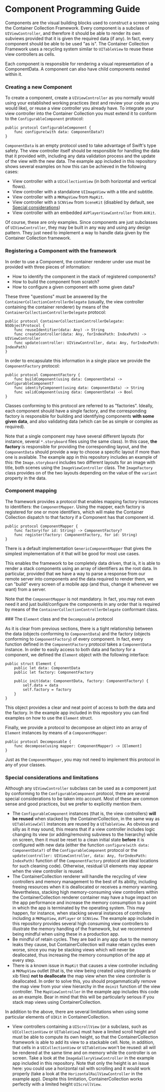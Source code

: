 # Component Programming Guide

Components are the visual building blocks used to construct a screen using the Container Collection Framework. Every component is a subclass of `UIViewController`, and therefore it should be able to render its own subviews provided that it is given the required data (if any). In fact, every component should be able to be used "as is". The Container Collection Framework uses a recycling system similar to `UITableView` to reuse these view controllers as cells.

Each component is responsible for rendering a visual representation of a ComponentData. A component can also have child components nested within it.

### Creating a new Component

To create a component, create a `UIViewController` as you normally would using your established working practices (test and review your code as you would like), or reuse a view controller you already have. To integrate your view controller into the Container Collection you must extend it to conform to the `ConfigurableComponent` protocol: 

```
public protocol ConfigurableComponent {
    func configure(with data: ComponentData?)
}
```

`ComponentData` is an empty protocol used to take advantage of Swift's type safety. The view controller itself should be responsible for handling the data that it provided with, including any data validation process and the update of the view with the new data. The example app included in this repository shows several examples on how this can be achieved in the following cases:

* View controller with a `UICollectionView` (in both horizontal and vertical flows).
* View controller with a standalone `UIImageView` with a title and subtitle. 
* View controller with a `MKMapView` from `MapKit`.
* View controller with a `SCNView` from `SceneKit` (disabled by default, see [Special considerations](#special-considerations))
* View controller with an embedded `AVPlayerViewController` from `AVKit`.

Of course, these are only examples. Since components are just subclasses of `UIViewController`, they may be built in any way and using any design pattern. They just need to implement a way to handle data given by the Container Collection framework.

### Registering a Component with the framework

In order to use a Component, the container renderer under use must be provided with three pieces of information:
* How to identify the component in the stack of registered components?
* How to build the component from scratch?
* How to configure a given component with some given data?

These three "questions" must be answered by the `ContainerCollectionControllerDelegate` (usually, the view controller containing the container renderer) by means of the `ContainerCollectionControllerDelegate` protocol:

```
public protocol ContainerCollectionControllerDelegate: NSObjectProtocol {
    func reuseIdentifier(data: Any) -> String
    func createController(data: Any, forIndexPath: IndexPath) -> UIViewController
    func update(controller: UIViewController, data: Any, forIndexPath: IndexPath)
}
```

In order to encapsulate this information in a single place we provide the `ComponentFactory` protocol:

```
public protocol ComponentFactory {
    func buildComponent(using data: ComponentData) -> ConfigurableComponent?
    func identifyComponent(using data: ComponentData) -> String
    func validComponent(using data: ComponentData) -> Bool
}
```

Classes conforming to this protocol are referred to as "factories". Ideally, each component should have a single factory, and the corresponding factory is responsible for building and identifying components **with some given data**, and also validating data (which can be as simple or complex as required).

Note that a single component may have several different layouts (for instance, several `*.storyboard` files using the same class). In this case, **the factory** is responsible for providing the corresponding layout, and the `ComponentData` should provide a way to choose a specific layout if more than one is available. The example app in this repository includes an example of this: the `Image.storyboard` includes two different layouts for an image with title, both scenes using the `ImageViewController` class. The `ImageFactory` class provides on of the two layouts depending on the value of the `variant` property in the data.

### Component mapping

The framework provides a protocol that enables mapping factory instances to identifiers: the `ComponentMapper`. Using the mapper, each factory is registered for one or more identifiers, which will make the Container Collection dispatch to that factory if a Component has that component id.

```
public protocol ComponentMapper {
    func factory(for id: String) -> ComponentFactory?
    func register(factory: ComponentFactory, for id: String)
}
```

There is a default implementation `GenericComponentMapper` that gives the simplest implementation of it that will be good for most use cases.

This enables the framework to be completely data driven, that is, it is able to render a stack components using an array of identifiers as the root data. In particular, provided that we have a way to parse a response from our remote server into components and the data required to render them, we can "build" every screen of a mobile app (and thus, change it whenever we want) from a server.

Note that the `ComponentMapper` is not mandatory. In fact, you may not even need it and just build/configure the components in any order that is required by means of the `ContainerCollectionControllerDelegate` conformant class.

### The `Element` class and the `Decomposable` protocol

As it is clear from previous sections, there is a tight relationship between the data (objects conforming to `ComponentData`) and the factory (objects conforming to `ComponentFactory`) of every component. In fact, every function defined in the `ComponentFactory` protocol takes a `ComponentData` instance. In order to easily access to both data and factory for a component, we defined the `Element` object with the following interface:

```
public struct Element {
    public let data: ComponentData
    public let factory: ComponentFactory

    public init(data: ComponentData, factory: ComponentFactory) {
        self.data = data
        self.factory = factory
    }
}
```

This object provides a clear and neat point of access to both the data and the factory. In the example app included in this repository you can find examples on how to use the `Element` struct.

Finally, we provide a protocol to decompose an object into an array of `Element` instances by means of a `ComponentMapper`:

```
public protocol Decomposable {
    func decompose(using mapper: ComponentMapper) -> [Element]
}
```

Just as the `ComponentMapper`, you may not need to implement this protocol in any of your classes.

### Special considerations and limitations

Although any `UIViewController` subclass can be used as a component just by conforming to the `ConfigurableComponent` protocol, there are several special considerations to be taken into account. Most of these are common sense and good practices, but we prefer to explicitly mention them.

* The `ConfigurableComponent` instances (that is, the view controllers) **will be reused** when stacked by the ContainerCollection, in the same way as `UITableViewCell` instances are reused by a `UITableView`. As obvious and silly as it may sound, this means that if a view controller includes logic changing its view (or adding/removing subviews to the hierarchy) while on screen, then it must be reset to a clean initial state **before** it is configured with new data (either the function `configure(with data: ComponentData?)` of the `ConfigurableComponent` protocol or the `update(controller: UIViewController, data: Any, forIndexPath: IndexPath)` function of the `ComponentFactory` protocol are ideal locations for such cleaning code). Otherwise, residual UI elements may appear when the view controller is reused.
* The ContainerCollection renderer will handle the recycling of view controllers and memory management to the best of its ability, including freeing resources when it is deallocated or receives a memory warning. Nevertheless, stacking high memory-consuming view controllers within the ContainerCollection renderer container may have a huge impact on the app performance and increase the memory consumption to a point in which the app is terminated by the operating system. This may happen, for instance, when stacking several instances of controllers including a `MKMapView`, `AVPlayer` or `SCNView`. The example app included in this repository provides several high consuming view controllers to illustrate the memory handling of the framework, but we recommend being mindful when using these in a production app.
* Be mindful of retain cycles. They are bad in any app due to the memory leaks they cause, but ContainerCollection will make retain cycles even worse, since you may be stacking views which will never be deallocated, thus increasing the memory consumption of the app at every step.
* There is a known issue in `MapKit` that causes a view controller including a `MKMapView` outlet (that is, the view being created using storyboards or xib files) **not to deallocate** the map view when the view controller is deallocated. In order to solve this, you should progammatically remove the map view from your view hierarchy in the `deinit` function of the view controller. The `MapViewController` in the example app includes this code as an example. Bear in mind that this will be particularly serious if you stack map views using ContainerCollection.

In addition to the above, there are several limitations when using some particular elements of `UIKit` in ContainerCollection.

* View controllers containing a `UIScrollView` (or a subclass, such as `UICollectionView` or `UITableView`) must have a limited scroll height and must be able to compute its own height, so that the ContainerCollection framework is able to add its view to a stackable cell. Note, in addition, that cells in a `UICollectionView` or `UITableView` won't be reused: all will be rendered at the same time and on memory while the controller is on screen. Take a look at the `ImageGalleryViewController` in the example app included in this repository. Note that only the height is an issue here: you could use a horizontal rail with scrolling and it would work properly (take a look at the `HorizontalRailViewController` in the example app). Despite this limitation, ContainerCollection works perfectly with a limited height `UIScrollView`.
